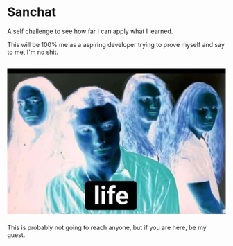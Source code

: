 #   Sanchat

A self challenge to see how far I can apply what I learned.

This will be 100% me as a aspiring developer trying to prove myself and say to me, I'm no shit.



![alt text](http://github.com/sanchezzjf/sanchat/blob/main/.img/thanks.jpg)
---

This is probably not going to reach anyone, but if you are here, be my guest.